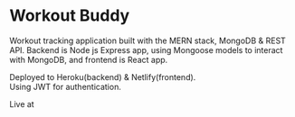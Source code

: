 # Workout Buddy
Workout tracking application built with the MERN stack, MongoDB & REST API.
Backend is Node js Express app, using Mongoose models to interact with MongoDB, and frontend is React app.

Deployed to Heroku(backend) & Netlify(frontend).     
Using JWT for authentication. 

Live at 
